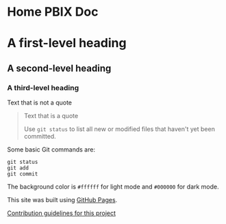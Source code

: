 # Home PBIX Doc

# A first-level heading
## A second-level heading
### A third-level heading

Text that is not a quote

> Text that is a quote
>
> Use `git status` to list all new or modified files that haven't yet been committed.
> 


Some basic Git commands are:
```
git status
git add
git commit
```

The background color is `#ffffff` for light mode and `#000000` for dark mode.

This site was built using [GitHub Pages](https://pages.github.com/).

[Contribution guidelines for this project](docs/CONTRIBUTING.md)



